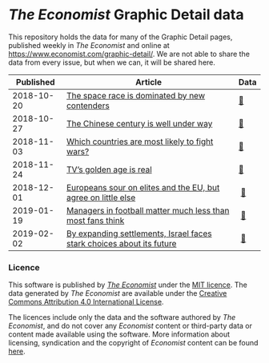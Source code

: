 # _The Economist_ Graphic Detail data

This repository holds the data for many of the Graphic Detail pages, published weekly in _The Economist_ and online at https://www.economist.com/graphic-detail/. We are not able to share the data from every issue, but when we can, it will be shared here.

| Published  | Article                                        | Data    |
|------------|------------------------------------------------|---------|
| 2018-10-20 | [The space race is dominated by new contenders](https://www.economist.com/graphic-detail/2018/10/18/the-space-race-is-dominated-by-new-contenders) | [:link:](https://github.com/TheEconomist/graphic-detail-data/tree/master/data/2018-10-20_space-launches) |
| 2018-10-27 | [The Chinese century is well under way](https://www.economist.com/graphic-detail/2018/10/27/the-chinese-century-is-well-under-way) | [:link:](https://github.com/TheEconomist/graphic-detail-data/tree/master/data/2018-10-27_chinese-century) |
| 2018-11-03 | [Which countries are most likely to fight wars?](https://www.economist.com/graphic-detail/2018/11/10/which-countries-are-most-likely-to-fight-wars) | [:link:](https://github.com/TheEconomist/graphic-detail-data/tree/master/data/2018-11-03-war-fighting) |
| 2018-11-24 | [TV’s golden age is real](https://www.economist.com/graphic-detail/2018/11/24/tvs-golden-age-is-real) | [:link:](https://github.com/TheEconomist/graphic-detail-data/tree/master/data/2018-11-24_tv-ratings) |
| 2018-12-01 | [Europeans sour on elites and the EU, but agree on little else](https://www.economist.com/graphic-detail/2018/12/01/europeans-sour-on-elites-and-the-eu-but-agree-on-little-else) | [:link:](https://github.com/TheEconomist/graphic-detail-data/tree/master/data/2018-12-01_populism-europe) |
| 2019-01-19 | [Managers in football matter much less than most fans think](https://www.economist.com/graphic-detail/2019/01/19/managers-in-football-matter-much-less-than-most-fans-think) | [:link:](https://github.com/TheEconomist/graphic-detail-data/tree/master/data/2019-01-19_football_managers) |
| 2019-02-02 | [By expanding settlements, Israel faces stark choices about its future](https://www.economist.com/graphic-detail/2019/02/02/israels-growing-settlements-force-stark-choices-about-its-future) | [:link:](https://github.com/TheEconomist/graphic-detail-data/tree/master/data/2019-02-02_future-of-the-holy-land) |

### Licence

This software is published by _[The Economist](https://www.economist.com)_ under the [MIT licence](https://opensource.org/licenses/MIT). The data generated by _The Economist_ are available under the [Creative Commons Attribution 4.0 International License](https://creativecommons.org/licenses/by/4.0/).

The licences include only the data and the software authored by _The Economist_, and do not cover any _Economist_ content or third-party data or content made available using the software. More information about licensing, syndication and the copyright of _Economist_ content can be found [here](https://www.economist.com/rights/).
